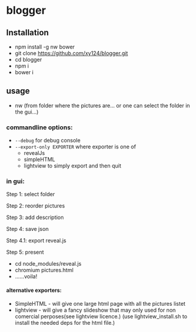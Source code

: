 # blogger

## Installation

- npm install -g nw bower
- git clone https://github.com/xy124/blogger.git
- cd blogger
- npm i
- bower i

## usage
- nw (from folder where the pictures are... or one can select the folder in the gui...)

### commandline options:
- `--debug` for debug console
- `--export-only EXPORTER` where exporter is one of
  - revealJs
  - simpleHTML
  - lightview
  to simply export and then quit

### in gui:
Step 1: select folder

Step 2: reorder pictures

Step 3: add description

Step 4: save json

Step 4.1: export reveal.js

Step 5: present
- cd node_modules/reveal.js
- chromium pictures.html
- ......voila!

#### alternative exporters:
- SimpleHTML - will give one large html page with all the pictures listet
- lightview - will give a fancy slideshow that may only used for non comercial perposes(see lightview licence.) (use lightview_install.sh to install the needed deps for the html file.)


